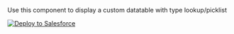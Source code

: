 Use this component to display a custom datatable with type lookup/picklist


<a href="https://githubsfdeploy.herokuapp.com?owner=Nimacloud&repo=LWCResources&ref=custom-datatable-lookup" rel="nofollow">
  <img alt="Deploy to Salesforce" src="https://raw.githubusercontent.com/afawcett/githubsfdeploy/master/deploy.png" style="max-width:100%;">
</a>

